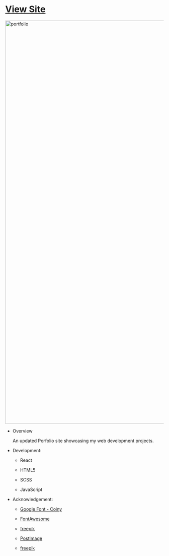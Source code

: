  <!--rrcnlas 
	 portfolio - README.md - 05142019
-->

# **[View Site](https://rrcanlas.github.io/works/)** #

<img width="1280" alt="portfolio" src="https://user-images.githubusercontent.com/22067947/57728212-362aac80-7648-11e9-9286-f56a8ed82c8a.png">

* Overview 

   An updated Porfolio site showcasing my web development projects. 

 * Development:

    - React

    - HTML5

   	- SCSS

   	- JavaScript

 * Acknowledgement:

 	- [Google Font - Coiny](href="https://fonts.google.com/specimen/Coiny)

   	- [FontAwesome](https://fontawesome.com/?from=io) 

   	- [freepik](https://www.freepik.com/)

   	- [PostImage](https://postimages.org/)

   	- [freepik](https://www.freepik.com/)
	
